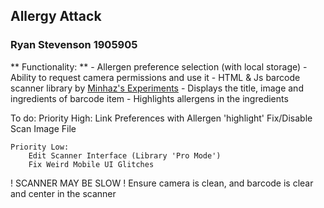 ## Allergy Attack
### Ryan Stevenson 1905905

** Functionality: **
    - Allergen preference selection (with local storage)
    - Ability to request camera permissions and use it
    - HTML & Js barcode scanner library by [Minhaz's Experiments](https://blog.minhazav.dev/research/html5-qrcode)
    - Displays the title, image and ingredients of barcode item
    - Highlights allergens in the ingredients

To do:
    Priority High:
        Link Preferences with Allergen 'highlight'
        Fix/Disable Scan Image File

    Priority Low:
        Edit Scanner Interface (Library 'Pro Mode')
        Fix Weird Mobile UI Glitches


! SCANNER MAY BE SLOW !
Ensure camera is clean, and barcode is clear and center in the scanner
        
    
